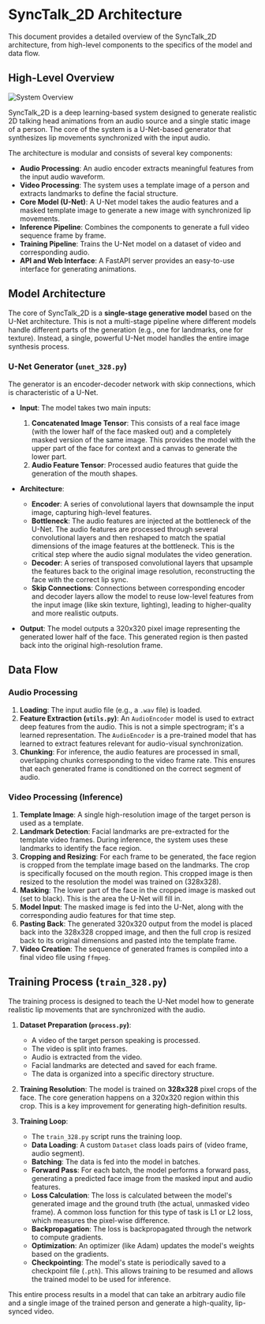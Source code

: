 # SyncTalk_2D Architecture

This document provides a detailed overview of the SyncTalk_2D architecture, from high-level components to the specifics of the model and data flow.

## High-Level Overview

![System Overview](diagrams/system-overview.puml)

SyncTalk_2D is a deep learning-based system designed to generate realistic 2D talking head animations from an audio source and a single static image of a person. The core of the system is a U-Net-based generator that synthesizes lip movements synchronized with the input audio.

The architecture is modular and consists of several key components:

- **Audio Processing**: An audio encoder extracts meaningful features from the input audio waveform.
- **Video Processing**: The system uses a template image of a person and extracts landmarks to define the facial structure.
- **Core Model (U-Net)**: A U-Net model takes the audio features and a masked template image to generate a new image with synchronized lip movements.
- **Inference Pipeline**: Combines the components to generate a full video sequence frame by frame.
- **Training Pipeline**: Trains the U-Net model on a dataset of video and corresponding audio.
- **API and Web Interface**: A FastAPI server provides an easy-to-use interface for generating animations.

## Model Architecture

The core of SyncTalk_2D is a **single-stage generative model** based on the U-Net architecture. This is not a multi-stage pipeline where different models handle different parts of the generation (e.g., one for landmarks, one for texture). Instead, a single, powerful U-Net model handles the entire image synthesis process.

### U-Net Generator (`unet_328.py`)

The generator is an encoder-decoder network with skip connections, which is characteristic of a U-Net.

- **Input**: The model takes two main inputs:
    1.  **Concatenated Image Tensor**: This consists of a real face image (with the lower half of the face masked out) and a completely masked version of the same image. This provides the model with the upper part of the face for context and a canvas to generate the lower part.
    2.  **Audio Feature Tensor**: Processed audio features that guide the generation of the mouth shapes.

- **Architecture**:
    - **Encoder**: A series of convolutional layers that downsample the input image, capturing high-level features.
    - **Bottleneck**: The audio features are injected at the bottleneck of the U-Net. The audio features are processed through several convolutional layers and then reshaped to match the spatial dimensions of the image features at the bottleneck. This is the critical step where the audio signal modulates the video generation.
    - **Decoder**: A series of transposed convolutional layers that upsample the features back to the original image resolution, reconstructing the face with the correct lip sync.
    - **Skip Connections**: Connections between corresponding encoder and decoder layers allow the model to reuse low-level features from the input image (like skin texture, lighting), leading to higher-quality and more realistic outputs.

- **Output**: The model outputs a 320x320 pixel image representing the generated lower half of the face. This generated region is then pasted back into the original high-resolution frame.

## Data Flow

### Audio Processing

1.  **Loading**: The input audio file (e.g., a `.wav` file) is loaded.
2.  **Feature Extraction (`utils.py`)**: An `AudioEncoder` model is used to extract deep features from the audio. This is not a simple spectrogram; it's a learned representation. The `AudioEncoder` is a pre-trained model that has learned to extract features relevant for audio-visual synchronization.
3.  **Chunking**: For inference, the audio features are processed in small, overlapping chunks corresponding to the video frame rate. This ensures that each generated frame is conditioned on the correct segment of audio.

### Video Processing (Inference)

1.  **Template Image**: A single high-resolution image of the target person is used as a template.
2.  **Landmark Detection**: Facial landmarks are pre-extracted for the template video frames. During inference, the system uses these landmarks to identify the face region.
3.  **Cropping and Resizing**: For each frame to be generated, the face region is cropped from the template image based on the landmarks. The crop is specifically focused on the mouth region. This cropped image is then resized to the resolution the model was trained on (328x328).
4.  **Masking**: The lower part of the face in the cropped image is masked out (set to black). This is the area the U-Net will fill in.
5.  **Model Input**: The masked image is fed into the U-Net, along with the corresponding audio features for that time step.
6.  **Pasting Back**: The generated 320x320 output from the model is placed back into the 328x328 cropped image, and then the full crop is resized back to its original dimensions and pasted into the template frame.
7.  **Video Creation**: The sequence of generated frames is compiled into a final video file using `ffmpeg`.

## Training Process (`train_328.py`)

The training process is designed to teach the U-Net model how to generate realistic lip movements that are synchronized with the audio.

1.  **Dataset Preparation (`process.py`)**:
    - A video of the target person speaking is processed.
    - The video is split into frames.
    - Audio is extracted from the video.
    - Facial landmarks are detected and saved for each frame.
    - The data is organized into a specific directory structure.

2.  **Training Resolution**: The model is trained on **328x328** pixel crops of the face. The core generation happens on a 320x320 region within this crop. This is a key improvement for generating high-definition results.

3.  **Training Loop**:
    - The `train_328.py` script runs the training loop.
    - **Data Loading**: A custom `Dataset` class loads pairs of (video frame, audio segment).
    - **Batching**: The data is fed into the model in batches.
    - **Forward Pass**: For each batch, the model performs a forward pass, generating a predicted face image from the masked input and audio features.
    - **Loss Calculation**: The loss is calculated between the model's generated image and the ground truth (the actual, unmasked video frame). A common loss function for this type of task is L1 or L2 loss, which measures the pixel-wise difference.
    - **Backpropagation**: The loss is backpropagated through the network to compute gradients.
    - **Optimization**: An optimizer (like Adam) updates the model's weights based on the gradients.
    - **Checkpointing**: The model's state is periodically saved to a checkpoint file (`.pth`). This allows training to be resumed and allows the trained model to be used for inference.

This entire process results in a model that can take an arbitrary audio file and a single image of the trained person and generate a high-quality, lip-synced video.
